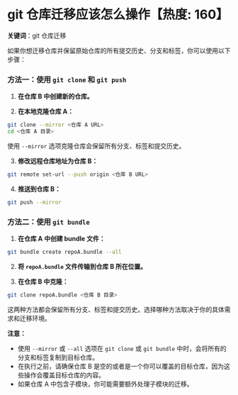 # git 仓库迁移应该怎么操作【热度: 160】

**关键词**：git 仓库迁移

如果你想迁移仓库并保留原始仓库的所有提交历史、分支和标签，你可以使用以下步骤：

### 方法一：使用 `git clone` 和 `git push`

1. **在仓库 B 中创建新的仓库。**

2. **在本地克隆仓库 A：**
```bash
git clone --mirror <仓库 A URL>
cd <仓库 A 目录>
```

使用 `--mirror` 选项克隆仓库会保留所有分支、标签和提交历史。

3. **修改远程仓库地址为仓库 B：**
```bash
git remote set-url --push origin <仓库 B URL>
```

4. **推送到仓库 B：**
```bash
git push --mirror
```

### 方法二：使用 `git bundle`

1. **在仓库 A 中创建 bundle 文件：**
```bash
git bundle create repoA.bundle --all
```

2. **将 `repoA.bundle` 文件传输到仓库 B 所在位置。**

3. **在仓库 B 中克隆：**
```bash
git clone repoA.bundle <仓库 B 目录>
```

这两种方法都会保留所有分支、标签和提交历史。选择哪种方法取决于你的具体需求和迁移环境。

**注意：**
- 使用 `--mirror` 或 `--all` 选项在 `git clone` 或 `git bundle` 中时，会将所有的分支和标签复制到目标仓库。
- 在执行之前，请确保仓库 B 是空的或者是一个你可以覆盖的目标仓库，因为这些操作会覆盖目标仓库的内容。
- 如果仓库 A 中包含子模块，你可能需要额外处理子模块的迁移。